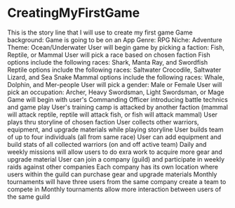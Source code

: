 # CreatingMyFirstGame
This is the story line that I will use to create my first game
Game background: Game is going to be on an App
Genre: RPG
Niche: Adventure
Theme: Ocean/Underwater
User will begin game by picking a faction: Fish, Reptile, or Mammal
User will pick a race based on chosen faction
Fish options include the following races: Shark, Manta Ray, and Swordfish
Reptile options include the following races: Saltwater Crocodile, Saltwater Lizard, and Sea Snake
Mammal options include the following races: Whale, Dolphin, and Mer-people
User will pick a gender: Male or Female
User will pick an occupation: Archer, Heavy Swordsman, Light Swordsman, or Mage
Game will begin with user's Commanding Officer introducing battle technics and game play
User's training camp is attacked by another faction (mammal will attack reptile, reptile will attack fish, or fish will attack mammal)
User plays thru storyline of chosen faction
User collects other warriors, equipment, and upgrade materials while playing storyline
User builds team of up to four individuals (all from same race)
User can add equipment and build stats of all collected warriors (on and off active team)
Daily and weekly missions will allow users to do exra work to acquire more gear and upgrade material
User can join a company (guild) and participate in weekly raids against other companies
Each company has its own location where users within the guild can purchase gear and upgrade materials
Monthly tournaments will have three users from the same company create a team to compete in
Monthly tournaments allow more interaction between users of the same guild
